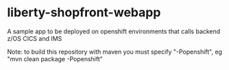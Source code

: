 liberty-shopfront-webapp
====================

A sample app to be deployed on openshift environments that calls backend z/OS CICS and IMS

Note: to build this repository with maven you must specify "-Popenshift", eg "mvn clean package -Popenshift"

